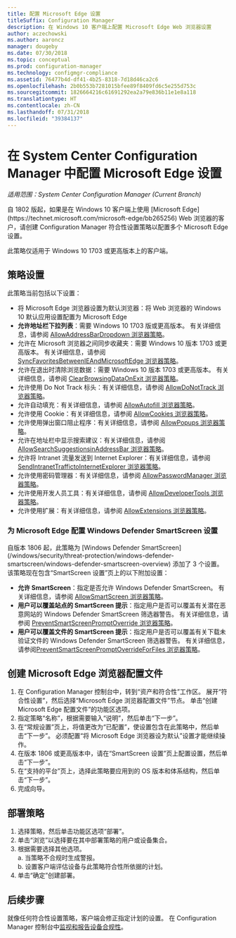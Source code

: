```yaml
---
title: 配置 Microsoft Edge 设置
titleSuffix: Configuration Manager
description: 在 Windows 10 客户端上配置 Microsoft Edge Web 浏览器设置
author: aczechowski
ms.author: aaroncz
manager: dougeby
ms.date: 07/30/2018
ms.topic: conceptual
ms.prod: configuration-manager
ms.technology: configmgr-compliance
ms.assetid: 76477b4d-df41-4b25-8318-7d18d46ca2c6
ms.openlocfilehash: 2b0b553b7281015bfee89f8409fd6c5e255d753c
ms.sourcegitcommit: 1826664216c61691292ea2a79e836b11e1e8a118
ms.translationtype: HT
ms.contentlocale: zh-CN
ms.lasthandoff: 07/31/2018
ms.locfileid: "39384137"
---
```

# <a name="configure-microsoft-edge-settings-in-system-center-configuration-manager"></a>在 System Center Configuration Manager 中配置 Microsoft Edge 设置

*适用范围：System Center Configuration Manager (Current Branch)*

<!-- 1357310 -->自 1802 版起，如果是在 Windows 10 客户端上使用 [Microsoft Edge](https://technet.microsoft.com/microsoft-edge/bb265256) Web 浏览器的客户，请创建 Configuration Manager 符合性设置策略以配置多个 Microsoft Edge 设置。 

此策略仅适用于 Windows 10 1703 或更高版本上的客户端。 <!--511552-->


## <a name="policy-settings"></a>策略设置
此策略当前包括以下设置：
- 将 Microsoft Edge 浏览器设置为默认浏览器：将 Web 浏览器的 Windows 10 默认应用设置配置为 Microsoft Edge
- **允许地址栏下拉列表**：需要 Windows 10 1703 版或更高版本。 有关详细信息，请参阅 [AllowAddressBarDropdown 浏览器策略](/windows/client-management/mdm/policy-csp-browser#browser-allowaddressbardropdown)。
- 允许在 Microsoft 浏览器之间同步收藏夹：需要 Windows 10 版本 1703 或更高版本。 有关详细信息，请参阅 [SyncFavoritesBetweenIEAndMicrosoftEdge 浏览器策略](/windows/client-management/mdm/policy-csp-browser#browser-syncfavoritesbetweenieandmicrosoftedge)。
- 允许在退出时清除浏览数据：需要 Windows 10 版本 1703 或更高版本。 有关详细信息，请参阅 [ClearBrowsingDataOnExit 浏览器策略](/windows/client-management/mdm/policy-csp-browser#browser-clearbrowsingdataonexit)。
- 允许使用 Do Not Track 标头：有关详细信息，请参阅 [AllowDoNotTrack 浏览器策略](/windows/client-management/mdm/policy-csp-browser#browser-allowdonottrack)。
- 允许自动填充：有关详细信息，请参阅 [AllowAutofill 浏览器策略](/windows/client-management/mdm/policy-csp-browser#browser-allowautofill)。
- 允许使用 Cookie：有关详细信息，请参阅 [AllowCookies 浏览器策略](/windows/client-management/mdm/policy-csp-browser#browser-allowcookies)。
- 允许使用弹出窗口阻止程序：有关详细信息，请参阅 [AllowPopups 浏览器策略](/windows/client-management/mdm/policy-csp-browser#browser-allowpopups)。
- 允许在地址栏中显示搜索建议：有关详细信息，请参阅 [AllowSearchSuggestionsinAddressBar 浏览器策略](/windows/client-management/mdm/policy-csp-browser#browser-allowsearchsuggestionsinaddressbar)。
- 允许将 Intranet 流量发送到 Internet Explorer：有关详细信息，请参阅 [SendIntranetTraffictoInternetExplorer 浏览器策略](/windows/client-management/mdm/policy-csp-browser#browser-sendintranettraffictointernetexplorer)。
- 允许使用密码管理器：有关详细信息，请参阅 [AllowPasswordManager 浏览器策略](/windows/client-management/mdm/policy-csp-browser#browser-allowpasswordmanager)。
- 允许使用开发人员工具：有关详细信息，请参阅 [AllowDeveloperTools 浏览器策略](/windows/client-management/mdm/policy-csp-browser#browser-allowdevelopertools)。
- 允许使用扩展：有关详细信息，请参阅 [AllowExtensions 浏览器策略](/windows/client-management/mdm/policy-csp-browser#browser-allowextensions)。


### <a name="configure-windows-defender-smartscreen-settings-for-microsoft-edge"></a>为 Microsoft Edge 配置 Windows Defender SmartScreen 设置
<!--1353701-->自版本 1806 起，此策略为 [Windows Defender SmartScreen](/windows/security/threat-protection/windows-defender-smartscreen/windows-defender-smartscreen-overview) 添加了 3 个设置。 该策略现在包含“SmartScreen 设置”页上的以下附加设置：

- **允许 SmartScreen**：指定是否允许 Windows Defender SmartScreen。 有关详细信息，请参阅 [AllowSmartScreen 浏览器策略](/windows/client-management/mdm/policy-csp-browser#browser-allowsmartscreen)。
- **用户可以覆盖站点的 SmartScreen 提示**：指定用户是否可以覆盖有关潜在恶意网站的 Windows Defender SmartScreen 筛选器警告。 有关详细信息，请参阅 [PreventSmartScreenPromptOverride 浏览器策略](/windows/client-management/mdm/policy-csp-browser#browser-preventsmartscreenpromptoverride)。
- **用户可以覆盖文件的 SmartScreen 提示**：指定用户是否可以覆盖有关下载未验证文件的 Windows Defender SmartScreen 筛选器警告。 有关详细信息，请参阅[PreventSmartScreenPromptOverrideForFiles 浏览器策略](/windows/client-management/mdm/policy-csp-browser#browser-preventsmartscreenpromptoverrideforfiles)。



## <a name="create-the-microsoft-edge-browser-profile"></a>创建 Microsoft Edge 浏览器配置文件

1. 在 Configuration Manager 控制台中，转到“资产和符合性”工作区。 展开“符合性设置”，然后选择“Microsoft Edge 浏览器配置文件”节点。 单击“创建 Microsoft Edge 配置文件”的功能区选项。
2. 指定策略“名称”，根据需要输入“说明”，然后单击“下一步”。
3. 在“常规设置”页上，将值更改为“已配置”，使设置包含在此策略中，然后单击“下一步”。 必须配置“将 Microsoft Edge 浏览器设为默认”设置才能继续操作。
4. 在版本 1806 或更高版本中，请在“SmartScreen 设置”页上配置设置，然后单击“下一步”。 
5. 在“支持的平台”页上，选择此策略要应用到的 OS 版本和体系结构，然后单击“下一步”。 
6. 完成向导。



## <a name="deploy-the-policy"></a>部署策略

1. 选择策略，然后单击功能区选项“部署”。
2. 单击“浏览”以选择要在其中部署策略的用户或设备集合。 
3. 根据需要选择其他选项。  
     a. 当策略不合规时生成警报。  
     b. 设置客户端评估设备与此策略符合性所依据的计划。 
4. 单击“确定”创建部署。



## <a name="next-steps"></a>后续步骤

就像任何符合性设置策略，客户端会修正指定计划的设置。 在 Configuration Manager 控制台中[监视和报告设备合规性](/sccm/compliance/deploy-use/monitor-compliance-settings)。
